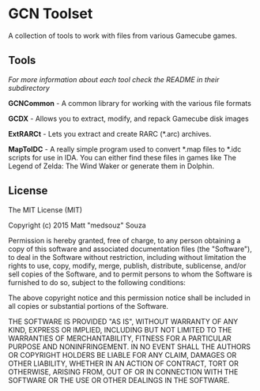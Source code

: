 GCN Toolset
===========
A collection of tools to work with files from various Gamecube games.

Tools
-----
*For more information about each tool check the README in their subdirectory*

**GCNCommon** - A common library for working with the various file formats

**GCDX** - Allows you to extract, modify, and repack Gamecube disk images

**ExtRARCt** - Lets you extract and create RARC (\*.arc) archives.

**MapToIDC** - A really simple program used to convert \*.map files to \*.idc scripts for use in IDA. You can either find these files in games like The Legend of Zelda: The Wind Waker or generate them in Dolphin.

License
-------
The MIT License (MIT)

Copyright (c) 2015 Matt "medsouz" Souza

Permission is hereby granted, free of charge, to any person obtaining a copy of this software and associated documentation files (the "Software"), to deal in the Software without restriction, including without limitation the rights to use, copy, modify, merge, publish, distribute, sublicense, and/or sell copies of the Software, and to permit persons to whom the Software is furnished to do so, subject to the following conditions:

The above copyright notice and this permission notice shall be included in all copies or substantial portions of the Software.

THE SOFTWARE IS PROVIDED "AS IS", WITHOUT WARRANTY OF ANY KIND, EXPRESS OR IMPLIED, INCLUDING BUT NOT LIMITED TO THE WARRANTIES OF MERCHANTABILITY, FITNESS FOR A PARTICULAR PURPOSE AND NONINFRINGEMENT. IN NO EVENT SHALL THE AUTHORS OR COPYRIGHT HOLDERS BE LIABLE FOR ANY CLAIM, DAMAGES OR OTHER LIABILITY, WHETHER IN AN ACTION OF CONTRACT, TORT OR OTHERWISE, ARISING FROM, OUT OF OR IN CONNECTION WITH THE SOFTWARE OR THE USE OR OTHER DEALINGS IN THE SOFTWARE.
